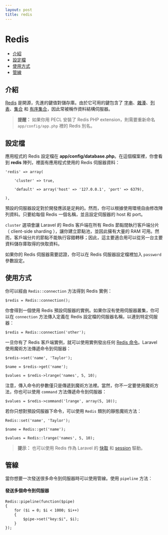 ```yaml
---
layout: post
title: redis
---
```

# Redis

- [介紹](#introduction)
- [設定檔](#configuration)
- [使用方式](#usage)
- [管線](#pipelining)

<a name="introduction"></a>
## 介紹

[Redis](http://redis.io) 是開源，先進的鍵值對儲存庫。由於它可用的鍵包含了 [字串](http://redis.io/topics/data-types#strings)、[雜湊](http://redis.io/topics/data-types#hashes)、[列表](http://redis.io/topics/data-types#lists)、[集合](http://redis.io/topics/data-types#sets) 和 [有序集合](http://redis.io/topics/data-types#sorted-sets)，因此常被稱作資料結構伺服器。

> **提醒：** 如果你用 PECL 安裝了 Redis PHP extension，則需要重新命名 `app/config/app.php` 裡的 Redis 別名。

<a name="configuration"></a>
## 設定檔

應用程式的 Redis 設定檔在 **app/config/database.php**。在這個檔案裡，你會看到 **redis** 陣列，裡面有應用程式使用的 Redis 伺服器資料：

	'redis' => array(

		'cluster' => true,

		'default' => array('host' => '127.0.0.1', 'port' => 6379),

	),

預設的伺服器設定對於開發應該是足夠的。然而，你可以根據使用環境自由修改陣列資料。只要給每個 Redis 一個名稱，並且設定伺服器的 host 和 port。

`cluster` 選項會讓 Laravel 的 Redis 客戶端在所有 Redis 節點間執行客戶端分片（ client-side sharding ），讓你建立節點池，並因此擁有大量的 RAM 可用。然而，客戶端分片的節點不能執行容錯轉移；因此，這主要適合用可以從另一台主要資料儲存庫取得的快取資料。

如果你的 Redis 伺服器需要認證，你可以在 Redis 伺服器設定檔裡加入 `password` 參數設定。

<a name="usage"></a>
## 使用方式

你可以經由 `Redis::connection` 方法得到 Redis 實例：

	$redis = Redis::connection();

你會得到一個使用 Redis 預設伺服器的實例。如果你沒有使用伺服器叢集，你可以在 `connection` 方法傳入定義在 Redis 設定檔的伺服器名稱，以連到特定伺服器：

	$redis = Redis::connection('other');

一旦你有了 Redis 客戶端實例，就可以使用實例發出任何 [Redis 命令](http://redis.io/commands)。Laravel 使用魔術方法傳遞命令到伺服器：

	$redis->set('name', 'Taylor');

	$name = $redis->get('name');

	$values = $redis->lrange('names', 5, 10);

注意，傳入命令的參數僅只是傳遞到魔術方法裡。當然，你不一定要使用魔術方法，你也可以使用 `command` 方法傳遞命令到伺服器：

	$values = $redis->command('lrange', array(5, 10));

若你只想對預設伺服器下命令，可以使用 `Redis` 類別的靜態魔術方法：

	Redis::set('name', 'Taylor');

	$name = Redis::get('name');

	$values = Redis::lrange('names', 5, 10);

> **提示：** 也可以使用 Redis 作為 Laravel 的 [快取](/docs/cache) 和 [session](/docs/session) 驅動。

<a name="pipelining"></a>
## 管線

當你想要一次發送很多命令到伺服器時可以使用管線。使用 `pipeline` 方法：

#### 發送多個命令到伺服器

	Redis::pipeline(function($pipe)
	{
		for ($i = 0; $i < 1000; $i++)
		{
			$pipe->set("key:$i", $i);
		}
	});